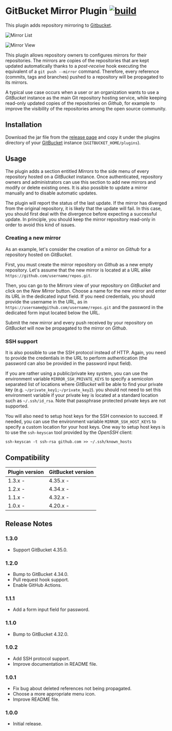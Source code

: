 # GitBucket Mirror Plugin [![build](https://github.com/alexandremenif/gitbucket-mirror-plugin/workflows/build/badge.svg?branch=master)](https://github.com/alexandremenif/gitbucket-mirror-plugin/actions?query=workflow%3Abuild+branch%3Amaster)

This plugin adds repository mirroring to
[Gitbucket](https://gitbucket.github.io/).

![Mirror List](gitbucket-mirror-plugin_list.png)

![Mirror View](gitbucket-mirror-plugin_view.png)

This plugin allows repository owners to configures mirrors for their
repositories. The mirrors are copies of the repositories that are kept
updated automatically thanks to a *post-receive* hook executing the equivalent
of a `git push --mirror` command. Therefore, every reference (commits, tags
and branches) pushed to a repository will be propagated to its mirrors.

A typical use case occurs when a user or an organization wants to use a
*GitBucket* instance as the main Git repository hosting service, while keeping
read-only updated copies of the repositories on *Github*, for example to
improve the visibility of the repositories among the open source community.

## Installation

Download the jar file from the 
[release page](https://github.com/alexandremenif/gitbucket-mirror-plugin/releases)
and copy it under the plugins directory of your
[GitBucket](https://gitbucket.github.io/) instance (`$GITBUCKET_HOME/plugins`).

## Usage

The plugin adds a section entitled *Mirrors* to the side menu of every
repository hosted on a *GitBucket* instance. Once authenticated, repository
owners and administrators can use this section to add new mirrors and modify
or delete existing ones. It is also possible to update a mirror manually and 
to disable automatic updates.

The plugin will report the status of the last update. If the mirror has diverged
from the original repository, it is likely that the update will fail.
In this case, you should first deal with the divergence before expecting a
successful update. In principle, you should keep the mirror repository
read-only in order to avoid this kind of issues.
 
### Creating a new mirror

As an example, let's consider the creation of a mirror on *Github* for a
repository hosted on *GitBucket*.

First, you must create the mirror repository on *Github* as a new empty
repository. Let's assume that the new mirror is located at a URL alike
`https://github.com/username/repos.git`.

Then, you can go to the *Mirrors* view of your repository on *GitBucket* and
click on the *New Mirror* button. Choose a name for the new mirror and enter
its URL in the dedicated input field. If you need credentials, you should
provide the username in the URL, as in 
`https://username@github.com/username/repos.git` and the password in the 
dedicated form input located below the URL.

Submit the new mirror and every push received by your repository on
*GitBucket* will now be propagated to the mirror on *Github*.

### SSH support

It is also possible to use the SSH protocol instead of HTTP. Again, you need
to provide the credentials in the URL to perform authentication (the password
can also be provided in the password input field).

If you are rather using a public/private key system, you can use the
environment variable `MIRROR_SSH_PRIVATE_KEYS` to specify a semicolon
separated list of locations where *GitBucket* will be able to find your
private key (e.g. `~/private_key1;~/private_key2`). you should not need to
set this environment variable if your private key is located at a standard
location such as `~/.ssh/id_rsa`. Note that passphrase protected private keys
are not supported. 

You will also need to setup host keys for the SSH connexion to succeed. If
needed, you can use the environment variable `MIRROR_SSH_HOST_KEYS` to
specify a custom location for your host keys. One way to setup host keys is
to use the `ssh-keyscan` tool provided by the *OpenSSH* client:
 
```
ssh-keyscan -t ssh-rsa github.com >> ~/.ssh/known_hosts
```

## Compatibility

Plugin version | GitBucket version
:--------------|:-----------------
1.3.x -        | 4.35.x -
1.2.x -        | 4.34.x -
1.1.x -        | 4.32.x -
1.0.x -        | 4.20.x -

## Release Notes

### 1.3.0

- Support GitBucket 4.35.0.

### 1.2.0

- Bump to GitBucket 4.34.0.
- Pull request hook support.
- Enable GitHub Actions.

### 1.1.1

- Add a form input field for password.

### 1.1.0

- Bump to GitBucket 4.32.0.

### 1.0.2

- Add SSH protocol support.
- Improve documentation in README file.

### 1.0.1

- Fix bug about deleted references not being propagated.
- Choose a more appropriate menu icon.
- Improve README file.

### 1.0.0

- Initial release.
